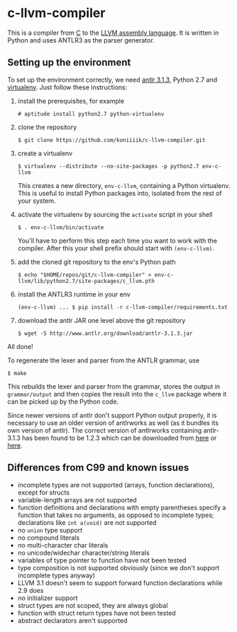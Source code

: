 c-llvm-compiler
===============

This is a compiler from [C][] to the [LLVM assembly language][LLVM]. It is
written in Python and uses ANTLR3 as the parser generator.


[C]: http://www.open-std.org/jtc1/sc22/wg14/www/docs/n1256.pdf
     "The C language specification"
[LLVM]: http://llvm.org/docs/LangRef.html
        "LLVM Language Reference Manual"


Setting up the environment
--------------------------

To set up the environment correctly, we need [antlr 3.1.3][antlr], Python
2.7 and [virtualenv][]. Just follow these instructions:

 1. install the prerequisites, for example

        # aptitude install python2.7 python-virtualenv

 2. clone the repository

        $ git clone https://github.com/koniiiik/c-llvm-compiler.git

 3. create a virtualenv

        $ virtualenv --distribute --no-site-packages -p python2.7 env-c-llvm

    This creates a new directory, `env-c-llvm`, containing a Python
    virtualenv. This is useful to install Python packages into, isolated
    from the rest of your system.

 4. activate the virtualenv by sourcing the `activate` script in your
    shell

        $ . env-c-llvm/bin/activate

    You'll have to perform this step each time you want to work with the
    compiler. After this your shell prefix should start with
    `(env-c-llvm)`.

 5. add the cloned git repository to the env's Python path

        $ echo "$HOME/repos/git/c-llvm-compiler" > env-c-llvm/lib/python2.7/site-packages/c_llvm.pth

 6. install the ANTLR3 runtime in your env

        (env-c-llvm) ... $ pip install -r c-llvm-compiler/requirements.txt

 7. download the antlr JAR one level above the git repository

        $ wget -S http://www.antlr.org/download/antlr-3.1.3.jar

All done!

To regenerate the lexer and parser from the ANTLR grammar, use

    $ make

This rebuilds the lexer and parser from the grammar, stores the output in
`grammar/output` and then copies the result into the `c_llvm` package
where it can be picked up by the Python code.

Since newer versions of antlr don't support Python output properly, it is
necessary to use an older version of antlrworks as well (as it bundles its
own version of antlr). The correct version of antlrworks containing
antlr-3.1.3 has been found to be 1.2.3 which can be downloaded from
[here][antlrworks1] or [here][antlrworks2].


[antlr]: http://www.antlr.org/download/antlr-3.1.3.jar
[virtualenv]: http://www.virtualenv.org/en/latest/
[antlrworks1]: http://www.java2s.com/Code/Jar/a/Downloadantlrworks123jar.htm
[antlrworks2]: http://people.ksp.sk/~johnny64/antlrworks-1.2.3.jar


Differences from C99 and known issues
-------------------------------------

 *  incomplete types are not supported (arrays, function declarations),
    except for structs
 *  variable-length arrays are not supported
 *  function definitions and declarations with empty parentheses specify a
    function that takes no arguments, as opposed to incomplete types;
    declarations like `int a(void)` are not supported
 *  no `union` type support
 *  no compound literals
 *  no multi-character char literals
 *  no unicode/widechar character/string literals
 *  variables of type pointer to function have not been tested
 *  type composition is not supported obviously (since we don't support
    incomplete types anyway)
 *  LLVM 3.1 doesn't seem to support forward function declarations while
    2.9 does
 *  no initializer support
 *  struct types are not scoped, they are always global
 *  function with struct return types have not been tested
 *  abstract declarators aren't supported
